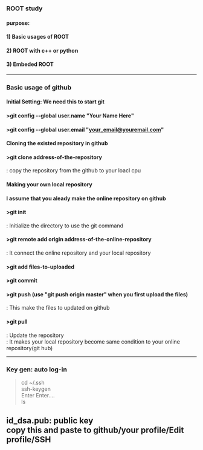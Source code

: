 ### ROOT study  
#### purpose:  
#### 1) Basic usages of ROOT  
#### 2) ROOT with c++ or python  
#### 3) Embeded ROOT  
---
### Basic usage of github

#### Initial Setting: We need this to start git  
#### >git config --global user.name "Your Name Here"  
#### >git config --global user.email "your_email@youremail.com"  
  
#### Cloning the existed repository in github  
#### >git clone address-of-the-repository  
: copy the repository from the github to your loacl cpu  
  
#### Making your own local repository  
#### I assume that you aleady make the online repository on github  
#### >git init  
: Initialize the directory to use the git command  
#### >git remote add origin address-of-the-online-repository  
: It connect the online repository and your local repository  
#### >git add files-to-uploaded  
#### >git commit  
#### >git push  (use "git push origin master" when you first upload the files)
: This make the files to updated on github  
#### >git pull  
: Update the repository  
: It makes your local repository become same condition to your online repository(git hub)  
  
---

### Key gen: auto log-in  
>cd ~/.ssh  
>ssh-keygen  
Enter Enter....  
>ls  
  
id_dsa.pub: public key  
copy this and paste to github/your profile/Edit profile/SSH
---

